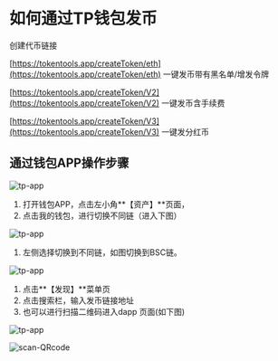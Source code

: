 # 如何通过TP钱包发币

创建代币链接

[https://tokentools.app/createToken/eth](https://tokentools.app/createToken/eth) 一键发币带有黑名单/增发令牌

[https://tokentools.app/createToken/V2](https://tokentools.app/createToken/V2) 一键发币含手续费

[https://tokentools.app/createToken/V3](https://tokentools.app/createToken/V3) 一键发分红币

## 通过钱包APP操作步骤

![tp-app](../.gitbook/assets/common-problem/Snipaste_2022-05-05_17-56-20.png)

1. 打开钱包APP，点击左小角**【资产】**页面，
2. 点击我的钱包，进行切换不同链（进入下图）

![tp-app](../.gitbook/assets/common-problem/Snipaste_2022-05-05_18-01-20.png)

1. 左侧选择切换到不同链，如图切换到BSC链。

![tp-app](../.gitbook/assets/common-problem/Snipaste_2022-05-05_18-08-25.png)

1. 点击**【发现】**菜单页
2. 点击搜索栏，输入发币链接地址
3. 也可以进行扫描二维码进入dapp 页面(如下图)

![tp-app](../.gitbook/assets/common-problem/Snipaste_2022-05-05_18-13-26.png)

![scan-QRcode](../.gitbook/assets/common-problem/Snipaste_2022-05-05_18-14-41.png)
